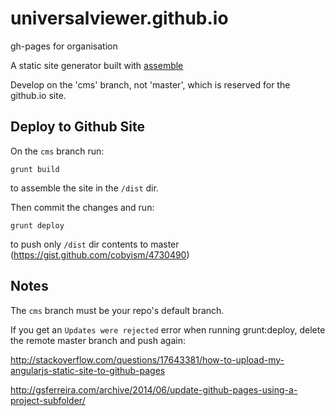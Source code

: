 # universalviewer.github.io
gh-pages for organisation

A static site generator built with [assemble](http://assemble.io)

Develop on the 'cms' branch, not 'master', which is reserved for the github.io site.

## Deploy to Github Site

On the `cms` branch run:

`grunt build`

to assemble the site in the `/dist` dir.

Then commit the changes and run:

`grunt deploy`

to push only `/dist` dir contents to master (https://gist.github.com/cobyism/4730490)

## Notes

The `cms` branch must be your repo's default  branch.

If you get an `Updates were rejected` error when running grunt:deploy, delete the remote master branch and push again:

http://stackoverflow.com/questions/17643381/how-to-upload-my-angularjs-static-site-to-github-pages

http://gsferreira.com/archive/2014/06/update-github-pages-using-a-project-subfolder/

